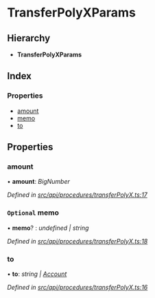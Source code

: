 # TransferPolyXParams

## Hierarchy

* **TransferPolyXParams**

## Index

### Properties

* [amount](transferpolyxparams.md#amount)
* [memo](transferpolyxparams.md#optional-memo)
* [to](transferpolyxparams.md#to)

## Properties

### amount

• **amount**: _BigNumber_

_Defined in_ [_src/api/procedures/transferPolyX.ts:17_](https://github.com/PolymathNetwork/polymesh-sdk/blob/5b409784/src/api/procedures/transferPolyX.ts#L17)

### `Optional` memo

• **memo**? : _undefined \| string_

_Defined in_ [_src/api/procedures/transferPolyX.ts:18_](https://github.com/PolymathNetwork/polymesh-sdk/blob/5b409784/src/api/procedures/transferPolyX.ts#L18)

### to

• **to**: _string \|_ [_Account_](../classes/account.md)

_Defined in_ [_src/api/procedures/transferPolyX.ts:16_](https://github.com/PolymathNetwork/polymesh-sdk/blob/5b409784/src/api/procedures/transferPolyX.ts#L16)

